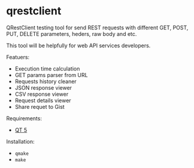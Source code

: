 qrestclient
===========

QRestClient testing tool for send REST requests with different GET, POST, PUT, DELETE parameters, heders, raw body and etc.

This tool will be helpfully for web API services developers.

Featuers:
* Execution time calculation
* GET params parser from URL
* Requests history cleaner
* JSON response viewer
* CSV response viewer
* Request details viewer
* Share requet to Gist

Requirements:
* [QT 5](http://www.qt.io/)

Installation:
* `qmake`
* `make`
